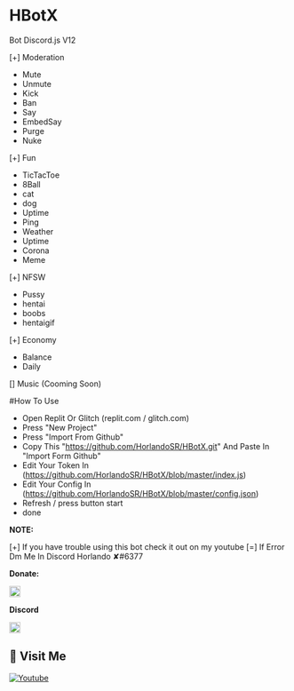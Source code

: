 # HBotX
Bot Discord.js V12

[+] Moderation
- Mute
- Unmute
- Kick
- Ban
- Say
- EmbedSay
- Purge
- Nuke

[+] Fun
- TicTacToe
- 8Ball
- cat
- dog
- Uptime
- Ping
- Weather 
- Uptime
- Corona
- Meme

[+] NFSW
- Pussy
- hentai
- boobs
- hentaigif

[+] Economy
- Balance
- Daily

[] Music (Cooming Soon)

#How To Use
- Open Replit Or Glitch (replit.com / glitch.com)
- Press "New Project"
- Press "Import From Github"
- Copy This "https://github.com/HorlandoSR/HBotX.git" And Paste In "Import Form Github"
- Edit Your Token In (https://github.com/HorlandoSR/HBotX/blob/master/index.js)
- Edit Your Config In (https://github.com/HorlandoSR/HBotX/blob/master/config.json)
- Refresh / press button start
- done

**NOTE:**

[+] If you have trouble using this bot check it out on my youtube
[=] If Error Dm Me In Discord Horlando ✘#6377

**Donate:**

[<code><img alt="Saweria" height="20px" src="https://tse3.mm.bing.net/th?id=OIP.z3LG44kKLUd5EBwApcTLOAAAAA&pid=Api&P=0&w=194&h=152"/></code>](https://saweria.co/HorlandoSRG)

**Discord**

[<code><img alt="Discord" height="20px" src="https://clipground.com/images/discord-icon-png-4.png"/></code>](https://discord.gg/GbG6W4HpYA)

## 🚶 Visit Me
[![Youtube](https://img.shields.io/badge/Youtube-FF0014?style=for-the-badge&logo=youtube&logoColor=white)](https://www.youtube.com/channel/UCgNw20utw8M3e6afru4JRZA)
